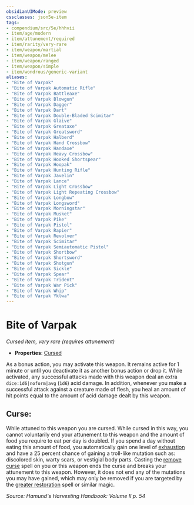 ```yaml
---
obsidianUIMode: preview
cssclasses: json5e-item
tags:
- compendium/src/5e/hhhvii
- item/age/modern
- item/attunement/required
- item/rarity/very-rare
- item/weapon/martial
- item/weapon/melee
- item/weapon/ranged
- item/weapon/simple
- item/wondrous/generic-variant
aliases: 
- "Bite of Varpak"
- "Bite of Varpak Automatic Rifle"
- "Bite of Varpak Battleaxe"
- "Bite of Varpak Blowgun"
- "Bite of Varpak Dagger"
- "Bite of Varpak Dart"
- "Bite of Varpak Double-Bladed Scimitar"
- "Bite of Varpak Glaive"
- "Bite of Varpak Greataxe"
- "Bite of Varpak Greatsword"
- "Bite of Varpak Halberd"
- "Bite of Varpak Hand Crossbow"
- "Bite of Varpak Handaxe"
- "Bite of Varpak Heavy Crossbow"
- "Bite of Varpak Hooked Shortspear"
- "Bite of Varpak Hoopak"
- "Bite of Varpak Hunting Rifle"
- "Bite of Varpak Javelin"
- "Bite of Varpak Lance"
- "Bite of Varpak Light Crossbow"
- "Bite of Varpak Light Repeating Crossbow"
- "Bite of Varpak Longbow"
- "Bite of Varpak Longsword"
- "Bite of Varpak Morningstar"
- "Bite of Varpak Musket"
- "Bite of Varpak Pike"
- "Bite of Varpak Pistol"
- "Bite of Varpak Rapier"
- "Bite of Varpak Revolver"
- "Bite of Varpak Scimitar"
- "Bite of Varpak Semiautomatic Pistol"
- "Bite of Varpak Shortbow"
- "Bite of Varpak Shortsword"
- "Bite of Varpak Shotgun"
- "Bite of Varpak Sickle"
- "Bite of Varpak Spear"
- "Bite of Varpak Trident"
- "Bite of Varpak War Pick"
- "Bite of Varpak Whip"
- "Bite of Varpak Yklwa"
---
```

# Bite of Varpak
*Cursed item, very rare (requires attunement)*  

- **Properties**: [Cursed](/compendium/rules/item-properties.md#Cursed%20Items)

As a bonus action, you may activate this weapon. It remains active for 1 minute or until you deactivate it as another bonus action or drop it. While activated, any successful attacks made with this weapon deal an extra `dice:1d6|noform|avg` (`1d6`) acid damage. In addition, whenever you make a successful attack against a creature made of flesh, you heal an amount of hit points equal to the amount of acid damage dealt by this weapon.

## Curse:

While attuned to this weapon you are cursed. While cursed in this way, you cannot voluntarily end your attunement to this weapon and the amount of food you require to eat per day is doubled. If you spend a day without eating this amount of food, you automatically gain one level of [exhaustion](/compendium/rules/conditions.md#Exhaustion) and have a 25 percent chance of gaining a troll-like mutation such as: discolored skin, warty scars, or vestigial body parts. Casting the [remove curse](compendium/spells/remove-curse.md) spell on you or this weapon ends the curse and breaks your attunement to this weapon. However, it does not end any of the mutations you may have gained, which may only be removed if you are targeted by the [greater restoration](compendium/spells/greater-restoration.md) spell or similar magic.

*Source: Hamund's Harvesting Handbook: Volume II p. 54*